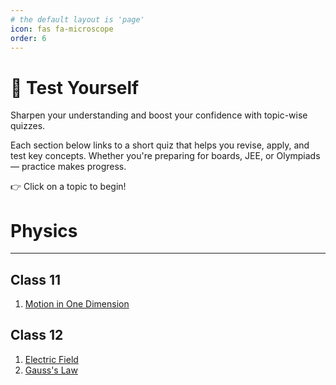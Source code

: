 ```yaml
---
# the default layout is 'page'
icon: fas fa-microscope
order: 6
---
```

# 🧠 Test Yourself

Sharpen your understanding and boost your confidence with topic-wise quizzes.

Each section below links to a short quiz that helps you revise, apply, and test key concepts. Whether you're preparing for boards, JEE, or Olympiads — practice makes progress.

👉 Click on a topic to begin!

# Physics

---

## Class 11
1.  [Motion in One Dimension](/quiz/motion-one-dimension/)

## Class 12
1.  [Electric Field](/quiz/electric-field/)
2.  [Gauss's Law](/quiz/gauss-law/)

